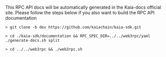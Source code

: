 This RPC API docs will be automatically generated in the Kaia-docs official site.
Please follow the steps below if you also want to build the RPC API documentation
```shell
> git clone -b dev https://github.com/kaiachain/kaia-sdk.git

> cd ./kaia-sdk/documentation && RPC_SPEC_DIR=../../web3rpc/yaml ./generate-docs.sh split

> cd ../../web3rpc && ./web3rpc.sh
```